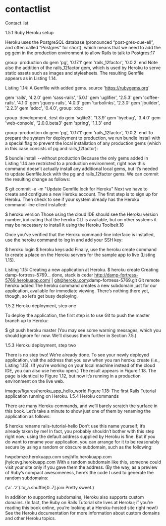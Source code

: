 # contactlist
Contact list

1.5.1 Ruby Heroku setup

Heroku uses the PostgreSQL database (pronounced “post-gres-cue-ell”, and often called “Postgres” for short), which means that we need to add the pg gem in the production environment to allow Rails to talk to Postgres:17

group :production do
  gem 'pg',             '0.17.1'
  gem 'rails_12factor', '0.0.2'
end
Note also the addition of the rails_12factor gem, which is used by Heroku to serve static assets such as images and stylesheets. The resulting Gemfile appears as in Listing 1.14.

Listing 1.14: A Gemfile with added gems.
source 'https://rubygems.org'

gem 'rails',        '4.2.0'
gem 'sass-rails',   '5.0.1'
gem 'uglifier',     '2.5.3'
gem 'coffee-rails', '4.1.0'
gem 'jquery-rails', '4.0.3'
gem 'turbolinks',   '2.3.0'
gem 'jbuilder',     '2.2.3'
gem 'sdoc',         '0.4.0', group: :doc

group :development, :test do
  gem 'sqlite3',     '1.3.9'
  gem 'byebug',      '3.4.0'
  gem 'web-console', '2.0.0.beta3'
  gem 'spring',      '1.1.3'
end

group :production do
  gem 'pg',             '0.17.1'
  gem 'rails_12factor', '0.0.2'
end
To prepare the system for deployment to production, we run bundle install with a special flag to prevent the local installation of any production gems (which in this case consists of pg and rails_12factor):

$ bundle install --without production
Because the only gems added in Listing 1.14 are restricted to a production environment, right now this command doesn’t actually install any additional local gems, but it’s needed to update Gemfile.lock with the pg and rails_12factor gems. We can commit the resulting change as follows:

$ git commit -a -m "Update Gemfile.lock for Heroku"
Next we have to create and configure a new Heroku account. The first step is to sign up for Heroku. Then check to see if your system already has the Heroku command-line client installed:

$ heroku version
Those using the cloud IDE should see the Heroku version number, indicating that the heroku CLI is available, but on other systems it may be necessary to install it using the Heroku Toolbelt.18

Once you’ve verified that the Heroku command-line interface is installed, use the heroku command to log in and add your SSH key:

$ heroku login
$ heroku keys:add
Finally, use the heroku create command to create a place on the Heroku servers for the sample app to live (Listing 1.15).

Listing 1.15: Creating a new application at Heroku.
$ heroku create
Creating damp-fortress-5769... done, stack is cedar
http://damp-fortress-5769.herokuapp.com/ | git@heroku.com:damp-fortress-5769.git
Git remote heroku added
The heroku command creates a new subdomain just for our application, available for immediate viewing. There’s nothing there yet, though, so let’s get busy deploying.

1.5.2 Heroku deployment, step one

To deploy the application, the first step is to use Git to push the master branch up to Heroku:

$ git push heroku master
(You may see some warning messages, which you should ignore for now. We’ll discuss them further in Section 7.5.)

1.5.3 Heroku deployment, step two

There is no step two! We’re already done. To see your newly deployed application, visit the address that you saw when you ran heroku create (i.e., Listing 1.15). (If you’re working on your local machine instead of the cloud IDE, you can also use heroku open.) The result appears in Figure 1.18. The page is identical to Figure 1.12, but now it’s running in a production environment on the live web.

images/figures/heroku_app_hello_world
Figure 1.18: The first Rails Tutorial application running on Heroku.
1.5.4 Heroku commands

There are many Heroku commands, and we’ll barely scratch the surface in this book. Let’s take a minute to show just one of them by renaming the application as follows:

$ heroku rename rails-tutorial-hello
Don’t use this name yourself; it’s already taken by me! In fact, you probably shouldn’t bother with this step right now; using the default address supplied by Heroku is fine. But if you do want to rename your application, you can arrange for it to be reasonably secure by using a random or obscure subdomain, such as the following:

hwpcbmze.herokuapp.com
seyjhflo.herokuapp.com
jhyicevg.herokuapp.com
With a random subdomain like this, someone could visit your site only if you gave them the address. (By the way, as a preview of Ruby’s compact awesomeness, here’s the code I used to generate the random subdomains:

('a'..'z').to_a.shuffle[0..7].join
Pretty sweet.)

In addition to supporting subdomains, Heroku also supports custom domains. (In fact, the Ruby on Rails Tutorial site lives at Heroku; if you’re reading this book online, you’re looking at a Heroku-hosted site right now!) See the Heroku documentation for more information about custom domains and other Heroku topics.


